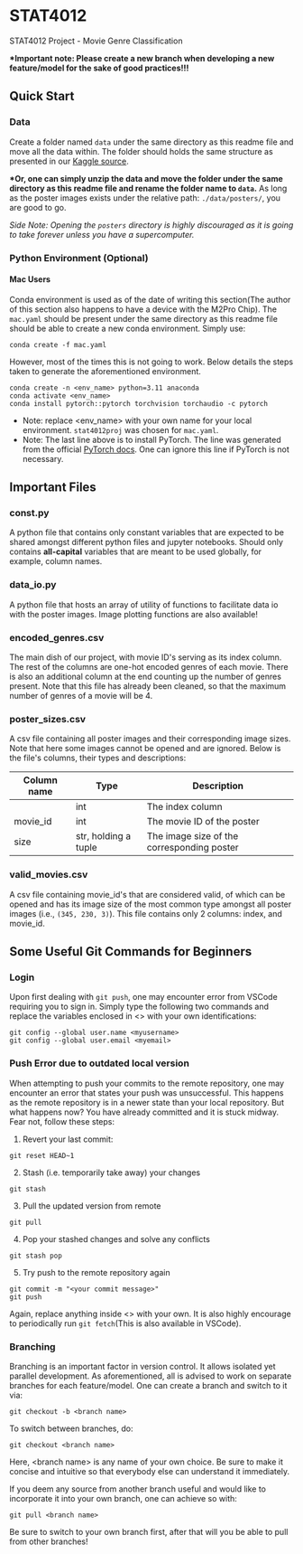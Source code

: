 # STAT4012

STAT4012 Project - Movie Genre Classification

<strong>\*Important note: Please create a new branch when developing a new feature/model for the sake of good practices!!!</strong>

## Quick Start

### Data

Create a folder named `data` under the same directory as this readme file and move all the data within. The folder should holds the same structure as presented in our [Kaggle source](https://www.kaggle.com/datasets/gsimonx37/letterboxd).

<strong>\*Or, one can simply unzip the data and move the folder under the same directory as this readme file and rename the folder name to `data`.</strong> As long as the poster images exists under the relative path: `./data/posters/`, you are good to go.

_Side Note: Opening the `posters` directory is highly discouraged as it is going to take forever unless you have a supercomputer._

### Python Environment (Optional)

#### Mac Users

Conda environment is used as of the date of writing this section(The author of this section also happens to have a device with the M2Pro Chip). The `mac.yaml` should be present under the same directory as this readme file should be able to create a new conda environment. Simply use:

```
conda create -f mac.yaml
```

However, most of the times this is not going to work. Below details the steps taken to generate the aforementioned environment.

```
conda create -n <env_name> python=3.11 anaconda
conda activate <env_name>
conda install pytorch::pytorch torchvision torchaudio -c pytorch
```

-   Note: replace \<env_name\> with your own name for your local environment. `stat4012proj` was chosen for `mac.yaml`.
-   Note: The last line above is to install PyTorch. The line was generated from the official [PyTorch docs](https://pytorch.org/get-started/locally/). One can ignore this line if PyTorch is not necessary.

## Important Files

### const.py

A python file that contains only constant variables that are expected to be shared amongst different python files and jupyter notebooks. Should only contains <strong>all-capital</strong> variables that are meant to be used globally, for example, column names.

### data_io.py

A python file that hosts an array of utility of functions to facilitate data io with the poster images. Image plotting functions are also available!

### encoded_genres.csv

The main dish of our project, with movie ID's serving as its index column. The rest of the columns are one-hot encoded genres of each movie. There is also an additional column at the end counting up the number of genres present. Note that this file has already been cleaned, so that the maximum number of genres of a movie will be 4.

### poster_sizes.csv

A csv file containing all poster images and their corresponding image sizes. Note that here some images cannot be opened and are ignored. Below is the file's columns, their types and descriptions:

| Column name | Type                 | Description                                |
| ----------- | -------------------- | ------------------------------------------ |
|             | int                  | The index column                           |
| movie_id    | int                  | The movie ID of the poster                 |
| size        | str, holding a tuple | The image size of the corresponding poster |

### valid_movies.csv

A csv file containing movie_id's that are considered valid, of which can be opened and has its image size of the most common type amongst all poster images (i.e., `(345, 230, 3)`). This file contains only 2 columns: index, and movie_id.

## Some Useful Git Commands for Beginners

### Login

Upon first dealing with `git push`, one may encounter error from VSCode requiring you to sign in. Simply type the following two commands and replace the variables enclosed in \<\> with your own identifications:

```
git config --global user.name <myusername>
git config --global user.email <myemail>
```

### Push Error due to outdated local version

When attempting to push your commits to the remote repository, one may encounter an error that states your push was unsuccessful. This happens as the remote repository is in a newer state than your local repository. But what happens now? You have already committed and it is stuck midway. Fear not, follow these steps:

1. Revert your last commit:

```
git reset HEAD~1
```

2. Stash (i.e. temporarily take away) your changes

```
git stash
```

3. Pull the updated version from remote

```
git pull
```

4. Pop your stashed changes and solve any conflicts

```
git stash pop
```

5. Try push to the remote repository again

```
git commit -m "<your commit message>"
git push
```

Again, replace anything inside \<\> with your own. It is also highly encourage to periodically run `git fetch`(This is also available in VSCode).

### Branching

Branching is an important factor in version control. It allows isolated yet parallel development. As aforementioned, all is advised to work on separate branches for each feature/model. One can create a branch and switch to it via:

```
git checkout -b <branch name>
```

To switch between branches, do:

```
git checkout <branch name>
```

Here, \<branch name\> is any name of your own choice. Be sure to make it concise and intuitive so that everybody else can understand it immediately.

If you deem any source from another branch useful and would like to incorporate it into your own branch, one can achieve so with:

```
git pull <branch name>
```

Be sure to switch to your own branch first, after that will you be able to pull from other branches!
